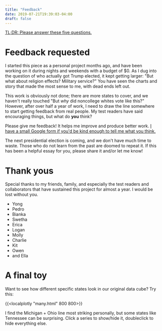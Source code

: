 ```yaml
---
title: "Feedback"
date: 2019-07-21T19:39:03-04:00
draft: false
---
```


[TL;DR: Please answer these five questions.](https://forms.gle/GVBzDjYxRgDm5Saa6)

# Feedback requested

I started this piece as a personal project months ago, and have been working on it during nights and weekends with a budget of $0.  As I dug into the question of who actually got Trump elected, it kept getting larger: "But what about religion effects?  Military service?"  You have seen the charts and story that made the most sense to me, with dead ends left out.

This work is obviously not done; there are more states to cover, and we haven't really touched "But *why* did noncollege whites vote like this?"  However, after over half a year of work, I need to draw the line somewhere to start getting feedback from real people.  My test readers have said encouraging things, but what do **you** think?

Please give me feedback!  It helps me improve and produce better work.  [I have a small Google form if you'd be kind enough to tell me what you think.](https://forms.gle/GVBzDjYxRgDm5Saa6)

The next presidential election is coming, and we don't have much time to waste.  Those who do not learn from the past are doomed to repeat it.  If this has been a helpful essay for you, please share it and/or let me know!

# Thank yous

Special thanks to my friends, family, and especially the test readers and collaborators that have sustained this project for almost a year.  I would be lost without you.

 * Yong
 * Pedro
 * Bianka
 * Swetha
 * Erica
 * Logan
 * Molly
 * Charlie
 * Kit
 * Owen
 * and Ella


# A final toy

Want to see how different specific states look in our original data cube?  Try this:

{{<localplotly "many.html" 800 800>}}

I find the Michigan + Ohio line most striking personally, but some states like Tennessee can be surprising.  Click a series to show/hide it, doubleclick to hide everything else.
